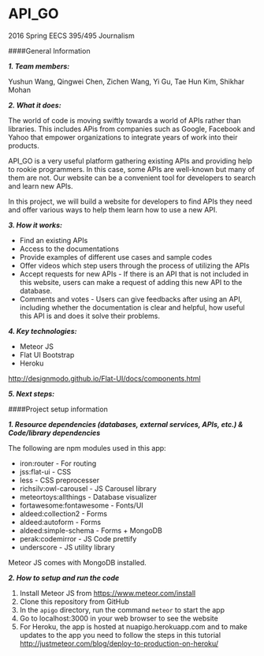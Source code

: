 # API_GO
2016 Spring EECS 395/495 Journalism

####General Information

___1. Team members:___

Yushun Wang, Qingwei Chen, Zichen Wang, Yi Gu, Tae Hun Kim, Shikhar Mohan

___2. What it does:___

The world of code is moving swiftly towards a world of APIs rather than libraries. This includes APis from companies such as Google, Facebook and Yahoo that empower organizations to integrate years of work into their products.

API_GO is a very useful platform gathering existing APIs and providing help to rookie programmers. In this case, some APIs are well-known but many of them are not. Our website can be a convenient tool for developers to search and learn new APIs.

In this project, we will build a website for developers to find APIs they need and offer various ways to help them learn how to use a new API.

___3. How it works:___

- Find an existing APIs 
- Access to the documentations 
- Provide examples of different use cases and sample codes
- Offer videos which step users through the process of utilizing the APIs 
- Accept requests for new APIs - If there is an API that is not included in this website, users can make a request of adding this new API to the database.
- Comments and votes - Users can give feedbacks after using an API, including whether the documentation is clear and helpful, how useful this API is and does it solve their problems.  

___4. Key technologies:___

 - Meteor JS
 - Flat UI Bootstrap
 - Heroku

http://designmodo.github.io/Flat-UI/docs/components.html

___5. Next steps:___



####Project setup information

___1. Resource dependencies (databases, external services, APIs, etc.) & Code/library dependencies___

The following are npm modules used in this app:

- iron:router - For routing
- jss:flat-ui - CSS
- less - CSS preprocesser
- richsilv:owl-carousel - JS Carousel library
- meteortoys:allthings - Database visualizer
- fortawesome:fontawesome - Fonts/UI
- aldeed:collection2 - Forms
- aldeed:autoform - Forms
- aldeed:simple-schema - Forms + MongoDB
- perak:codemirror - JS Code prettify
- underscore - JS utility library


Meteor JS comes with MongoDB installed.


___2. How to setup and run the code___

1. Install Meteor JS from https://www.meteor.com/install
2. Clone this repository from GitHub
3. In the `apigo` directory, run the command `meteor` to start the app
4. Go to localhost:3000 in your web browser to see the website
5. For Heroku, the app is hosted at nuapigo.herokuapp.com and to make updates to the app you need to follow the steps in this tutorial http://justmeteor.com/blog/deploy-to-production-on-heroku/
